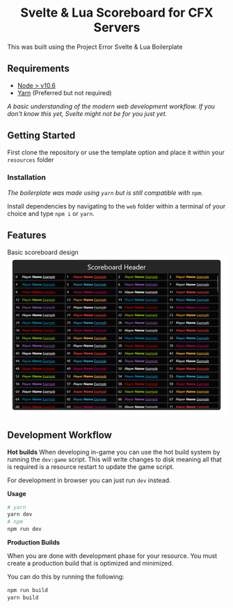 <h1 align="center">Svelte & Lua Scoreboard for CFX Servers</h1>

This was built using the Project Error Svelte & Lua Boilerplate

## Requirements
* [Node > v10.6](https://nodejs.org/en/)
* [Yarn](https://yarnpkg.com/getting-started/install) (Preferred but not required)

*A basic understanding of the modern web development workflow. If you don't 
know this yet, Svelte might not be for you just yet.*

## Getting Started

First clone the repository or use the template option and place
it within your `resources` folder

### Installation

*The boilerplate was made using `yarn` but is still compatible with
`npm`.*

Install dependencies by navigating to the `web` folder within
a terminal of your choice and type `npm i` or `yarn`.

## Features

Basic scoreboard design
![Scoreboard](image-colourised.png "Example of Scoreboard with 512 players added")

## Development Workflow


**Hot builds**
When developing in-game you can use the hot build system by running
the `dev:game` script. This will write changes to disk meaning all
that is required is a resource restart to update the game script.

For development in browser you can just run `dev` instead.

**Usage**
```sh
# yarn
yarn dev
# npm
npm run dev
```

**Production Builds**

When you are done with development phase for your resource. You
must create a production build that is optimized and minimized.

You can do this by running the following:

```sh
npm run build
yarn build 
```